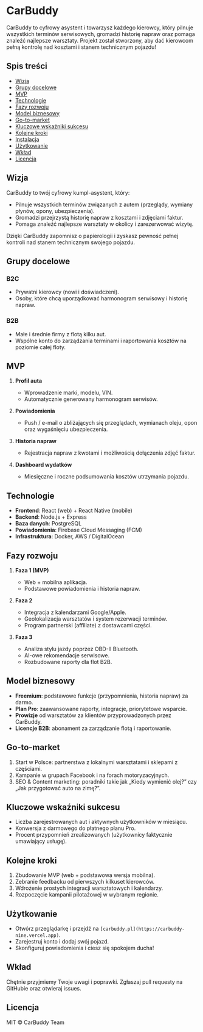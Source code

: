 # CarBuddy 

CarBuddy to cyfrowy asystent i towarzysz każdego kierowcy, który pilnuje wszystkich terminów serwisowych, gromadzi
historię napraw oraz pomaga znaleźć najlepsze warsztaty. Projekt został stworzony, aby dać kierowcom pełną kontrolę nad
kosztami i stanem technicznym pojazdu!

## Spis treści

* [Wizja](#wizja)
* [Grupy docelowe](#grupy-docelowe)
* [MVP](#mvp)
* [Technologie](#technologie)
* [Fazy rozwoju](#fazy-rozwoju)
* [Model biznesowy](#model-biznesowy)
* [Go-to-market](#go-to-market)
* [Kluczowe wskaźniki sukcesu](#kluczowe-wskaźniki-sukcesu)
* [Kolejne kroki](#kolejne-kroki)
* [Instalacja](#instalacja)
* [Użytkowanie](#użytkowanie)
* [Wkład](#wkład)
* [Licencja](#licencja)

## Wizja
CarBuddy to twój cyfrowy kumpl-asystent, który:

* Pilnuje wszystkich terminów związanych z autem (przeglądy, wymiany płynów, opony, ubezpieczenia).
* Gromadzi przejrzystą historię napraw z kosztami i zdjęciami faktur.
* Pomaga znaleźć najlepsze warsztaty w okolicy i zarezerwować wizytę.

Dzięki CarBuddy zapomnisz o papierologii i zyskasz pewność pełnej kontroli nad stanem technicznym swojego pojazdu.

## Grupy docelowe

### B2C

* Prywatni kierowcy (nowi i doświadczeni).
* Osoby, które chcą uporządkować harmonogram serwisowy i historię napraw.

### B2B

* Małe i średnie firmy z flotą kilku aut.
* Wspólne konto do zarządzania terminami i raportowania kosztów na poziomie całej floty.

## MVP

1. **Profil auta**
    * Wprowadzenie marki, modelu, VIN.
    * Automatycznie generowany harmonogram serwisów.

2. **Powiadomienia**
    * Push / e-mail o zbliżających się przeglądach, wymianach oleju, opon oraz wygaśnięciu ubezpieczenia.

3. **Historia napraw**
    * Rejestracja napraw z kwotami i możliwością dołączenia zdjęć faktur.

4. **Dashboard wydatków**
    * Miesięczne i roczne podsumowania kosztów utrzymania pojazdu.

## Technologie

* **Frontend**: React (web) + React Native (mobile)
* **Backend**: Node.js + Express
* **Baza danych**: PostgreSQL
* **Powiadomienia**: Firebase Cloud Messaging (FCM)
* **Infrastruktura**: Docker, AWS / DigitalOcean

## Fazy rozwoju

1. **Faza 1 (MVP)**

    * Web + mobilna aplikacja.
    * Podstawowe powiadomienia i historia napraw.
2. **Faza 2**

    * Integracja z kalendarzami Google/Apple.
    * Geolokalizacja warsztatów i system rezerwacji terminów.
    * Program partnerski (affiliate) z dostawcami części.
3. **Faza 3**

    * Analiza stylu jazdy poprzez OBD-II Bluetooth.
    * AI-owe rekomendacje serwisowe.
    * Rozbudowane raporty dla flot B2B.

## Model biznesowy

* **Freemium**: podstawowe funkcje (przypomnienia, historia napraw) za darmo.
* **Plan Pro**: zaawansowane raporty, integracje, priorytetowe wsparcie.
* **Prowizje** od warsztatów za klientów przyprowadzonych przez CarBuddy.
* **Licencje B2B**: abonament za zarządzanie flotą i raportowanie.

## Go-to-market

1. Start w Polsce: partnerstwa z lokalnymi warsztatami i sklepami z częściami.
2. Kampanie w grupach Facebook i na forach motoryzacyjnych.
3. SEO & Content marketing: poradniki takie jak „Kiedy wymienić olej?” czy „Jak przygotować auto na zimę?”.

## Kluczowe wskaźniki sukcesu

* Liczba zarejestrowanych aut i aktywnych użytkowników w miesiącu.
* Konwersja z darmowego do płatnego planu Pro.
* Procent przypomnień zrealizowanych (użytkownicy faktycznie umawiający usługę).

## Kolejne kroki

1. Zbudowanie MVP (web + podstawowa wersja mobilna).
2. Zebranie feedbacku od pierwszych kilkuset kierowców.
3. Wdrożenie prostych integracji warsztatowych i kalendarzy.
4. Rozpoczęcie kampanii pilotażowej w wybranym regionie.

## Użytkowanie

* Otwórz przeglądarkę i przejdź na `[carbuddy.pl](https://carbuddy-nine.vercel.app)`.
* Zarejestruj konto i dodaj swój pojazd.
* Skonfiguruj powiadomienia i ciesz się spokojem ducha!

## Wkład

Chętnie przyjmiemy Twoje uwagi i poprawki. Zgłaszaj pull requesty na GitHubie oraz otwieraj issues.

## Licencja

MIT © CarBuddy Team
